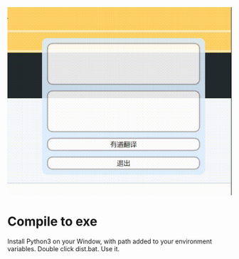 ![](./doc/translator.gif)
# Compile to exe
Install Python3 on your Window, with path added to your environment variables.
Double click dist.bat.
Use it.
